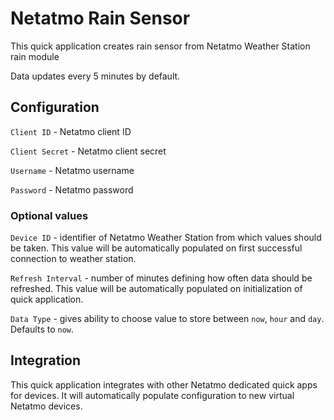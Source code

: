 # Netatmo Rain Sensor

This quick application creates rain sensor from Netatmo Weather Station rain module

Data updates every 5 minutes by default.

## Configuration

`Client ID` - Netatmo client ID

`Client Secret` - Netatmo client secret

`Username` - Netatmo username

`Password` - Netatmo password

### Optional values

`Device ID` - identifier of Netatmo Weather Station from which values should be taken. This value will be automatically populated on first successful connection to weather station.

`Refresh Interval` - number of minutes defining how often data should be refreshed. This value will be automatically populated on initialization of quick application.

`Data Type` - gives ability to choose value to store between `now`, `hour` and `day`. Defaults to `now`.

## Integration

This quick application integrates with other Netatmo dedicated quick apps for devices. It will automatically populate configuration to new virtual Netatmo devices.